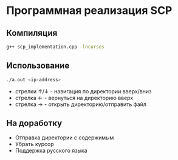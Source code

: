 # Программная реализация SCP

## Компиляция

```bash
g++ scp_implementation.cpp -lncurses
```

## Использование

```bash
./a.out <ip-address>
```
- стрелки ↑/↓ - навигация по директории вверх/вниз
- стрелка ← - вернуться на директорию вверх
- стрелка → - открыть директорию/отправить файл

## На доработку

- Отправка директории с содержимым
- Убрать курсор
- Поддержка русского языка
